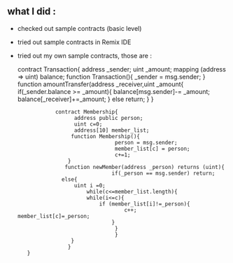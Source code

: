﻿## what I did :  

+ checked out sample contracts (basic level)
+ tried out sample contracts in Remix IDE
+ tried out my own sample contracts, those are :

	 
	contract Transaction{
	                     address _sender;
	                     uint _amount;
	                     mapping (address => uint) balance;
		             function Transaction(){
				               _sender = msg.sender;
		                }    
			 function amountTransfer(address _receiver,uint _amount{
				                  if(_sender.balance >= _amount){
				                     balance[msg.sender]-= _amount;
				                     balance[_receiver]+=_amount;
				                    } else return;
			      }
		} 
			 
			 
                
                  contract Membership{
					    address public person;
					    uint c=0;
					    address[10] member_list;    
				       function Membership(){
				                     person = msg.sender;
				                     member_list[c] = person;
				                     c+=1;
	                  }
                     function newMember(address _person) returns (uint){
                                    if(_person == msg.sender) return;
				    else{
						uint i =0;
					        while(c<=member_list.length){
							while(i<=c){
								if (member_list[i]!=_person){
									    c++;											                    member_list[c]=_person;
				 				    }
				         	         }
			                         }
			           }
                      }  
		 } 
					 

